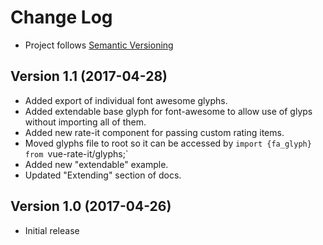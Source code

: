 # Change Log
- Project follows [Semantic Versioning](http://semver.org/)

## Version 1.1 (2017-04-28)
- Added export of individual font awesome glyphs.
- Added extendable base glyph for font-awesome to allow use of glyps without importing all of them.
- Added new rate-it component for passing custom rating items.
- Moved glyphs file to root so it can be accessed by `import {fa_glyph} from `vue-rate-it/glyphs;` 
- Added new "extendable" example.
- Updated "Extending" section of docs.

## Version 1.0 (2017-04-26)
- Initial release





